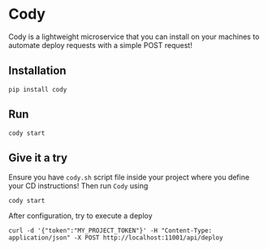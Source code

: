 # Cody

Cody is a lightweight microservice that you can install on your machines to automate deploy requests with a simple POST request!

## Installation

    pip install cody

## Run

    cody start

## Give it a try

Ensure you have `cody.sh` script file inside your project where you define your CD instructions! Then run `Cody` using

    cody start

After configuration, try to execute a deploy

    curl -d '{"token":"MY_PROJECT_TOKEN"}' -H "Content-Type: application/json" -X POST http://localhost:11001/api/deploy
